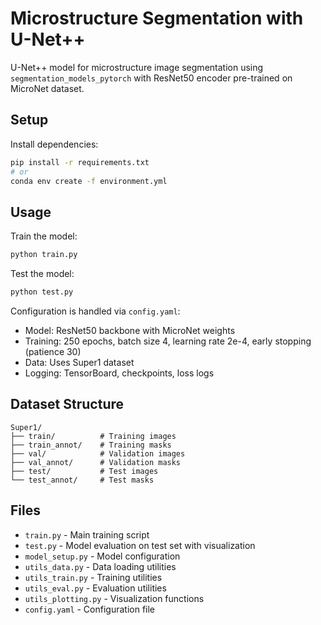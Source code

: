 # Microstructure Segmentation with U-Net++

U-Net++ model for microstructure image segmentation using `segmentation_models_pytorch` with ResNet50 encoder pre-trained on MicroNet dataset.

## Setup

Install dependencies:
```bash
pip install -r requirements.txt
# or
conda env create -f environment.yml
```

## Usage

Train the model:
```bash
python train.py
```

Test the model:
```bash
python test.py
```

Configuration is handled via `config.yaml`:
- Model: ResNet50 backbone with MicroNet weights
- Training: 250 epochs, batch size 4, learning rate 2e-4, early stopping (patience 30)
- Data: Uses Super1 dataset
- Logging: TensorBoard, checkpoints, loss logs

## Dataset Structure

```
Super1/
├── train/          # Training images
├── train_annot/    # Training masks
├── val/            # Validation images
├── val_annot/      # Validation masks
├── test/           # Test images
└── test_annot/     # Test masks
```

## Files

- `train.py` - Main training script
- `test.py` - Model evaluation on test set with visualization
- `model_setup.py` - Model configuration
- `utils_data.py` - Data loading utilities
- `utils_train.py` - Training utilities
- `utils_eval.py` - Evaluation utilities
- `utils_plotting.py` - Visualization functions
- `config.yaml` - Configuration file 





